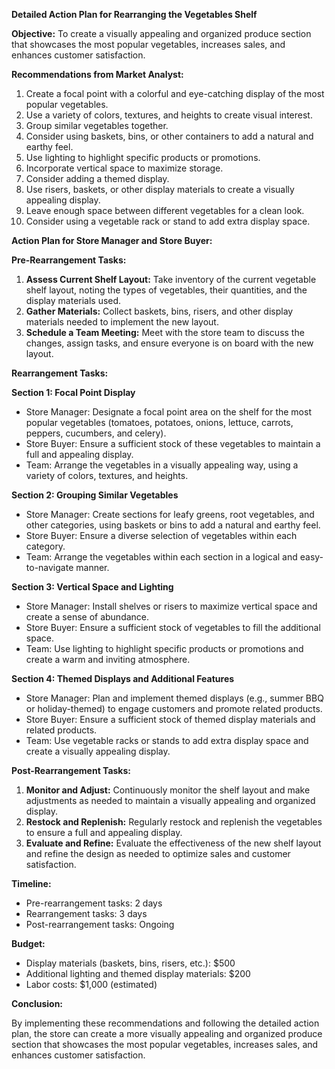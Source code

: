 **Detailed Action Plan for Rearranging the Vegetables Shelf**

**Objective:** To create a visually appealing and organized produce section that showcases the most popular vegetables, increases sales, and enhances customer satisfaction.

**Recommendations from Market Analyst:**

1. Create a focal point with a colorful and eye-catching display of the most popular vegetables.
2. Use a variety of colors, textures, and heights to create visual interest.
3. Group similar vegetables together.
4. Consider using baskets, bins, or other containers to add a natural and earthy feel.
5. Use lighting to highlight specific products or promotions.
6. Incorporate vertical space to maximize storage.
7. Consider adding a themed display.
8. Use risers, baskets, or other display materials to create a visually appealing display.
9. Leave enough space between different vegetables for a clean look.
10. Consider using a vegetable rack or stand to add extra display space.

**Action Plan for Store Manager and Store Buyer:**

**Pre-Rearrangement Tasks:**

1. **Assess Current Shelf Layout:** Take inventory of the current vegetable shelf layout, noting the types of vegetables, their quantities, and the display materials used.
2. **Gather Materials:** Collect baskets, bins, risers, and other display materials needed to implement the new layout.
3. **Schedule a Team Meeting:** Meet with the store team to discuss the changes, assign tasks, and ensure everyone is on board with the new layout.

**Rearrangement Tasks:**

**Section 1: Focal Point Display**

* Store Manager: Designate a focal point area on the shelf for the most popular vegetables (tomatoes, potatoes, onions, lettuce, carrots, peppers, cucumbers, and celery).
* Store Buyer: Ensure a sufficient stock of these vegetables to maintain a full and appealing display.
* Team: Arrange the vegetables in a visually appealing way, using a variety of colors, textures, and heights.

**Section 2: Grouping Similar Vegetables**

* Store Manager: Create sections for leafy greens, root vegetables, and other categories, using baskets or bins to add a natural and earthy feel.
* Store Buyer: Ensure a diverse selection of vegetables within each category.
* Team: Arrange the vegetables within each section in a logical and easy-to-navigate manner.

**Section 3: Vertical Space and Lighting**

* Store Manager: Install shelves or risers to maximize vertical space and create a sense of abundance.
* Store Buyer: Ensure a sufficient stock of vegetables to fill the additional space.
* Team: Use lighting to highlight specific products or promotions and create a warm and inviting atmosphere.

**Section 4: Themed Displays and Additional Features**

* Store Manager: Plan and implement themed displays (e.g., summer BBQ or holiday-themed) to engage customers and promote related products.
* Store Buyer: Ensure a sufficient stock of themed display materials and related products.
* Team: Use vegetable racks or stands to add extra display space and create a visually appealing display.

**Post-Rearrangement Tasks:**

1. **Monitor and Adjust:** Continuously monitor the shelf layout and make adjustments as needed to maintain a visually appealing and organized display.
2. **Restock and Replenish:** Regularly restock and replenish the vegetables to ensure a full and appealing display.
3. **Evaluate and Refine:** Evaluate the effectiveness of the new shelf layout and refine the design as needed to optimize sales and customer satisfaction.

**Timeline:**

* Pre-rearrangement tasks: 2 days
* Rearrangement tasks: 3 days
* Post-rearrangement tasks: Ongoing

**Budget:**

* Display materials (baskets, bins, risers, etc.): $500
* Additional lighting and themed display materials: $200
* Labor costs: $1,000 (estimated)

**Conclusion:**

By implementing these recommendations and following the detailed action plan, the store can create a more visually appealing and organized produce section that showcases the most popular vegetables, increases sales, and enhances customer satisfaction.